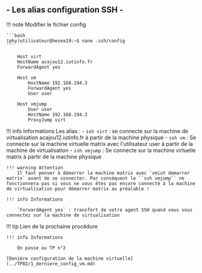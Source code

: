 
## - Les alias configuration SSH -

!!! note Modifier le fichier config

    ```bash
    (phy)utilisateur@hevea19:~$ nano .ssh/config
    ```

        Host virt
        HostName acajou12.iutinfo.fr
        ForwardAgent yes

        Host vm
            HostName 192.168.194.3
            ForwardAgent yes
            User user

        Host vmjump
            User user
            HostName 192.168.194.3
            ProxyJump virt


!!! info Informations 
    Les alias :
    - `ssh virt` : se connecte sur la machine de virtualisation acajou12.iutinfo.fr à partir de la machine physique
    - ``ssh vm`` : Se connecte sur la machine virtuelle matrix avec l'utilisateur user à partir de la machine de virtualisation
    - ``ssh vmjump`` : Se connecte sur la machine virtuelle matrix à partir de la machine physique
    
    !!! warning Attention
        Il faut penser à démarrer la machine matrix avec `vmiut demarrer matrix` avant de se connecter. Par conséquent le ``ssh vmjump`` ne fonctionnera pas si vous ne vous êtes pas encore connecté à la machine de virtualisation pour démarrer matrix au préalable !
    
    !!! info Informations
    
        `ForwardAgent yes` : transfert de votre agent SSH quand vous vous connectez sur la machine de virtualisation

!!! tip Lien de la prochaine procédure

    !!! info Informations
        
        On passe au TP n°2

    [Denière configuration de la machine virtuelle](../TP02/1_derniere_config_vm.md)